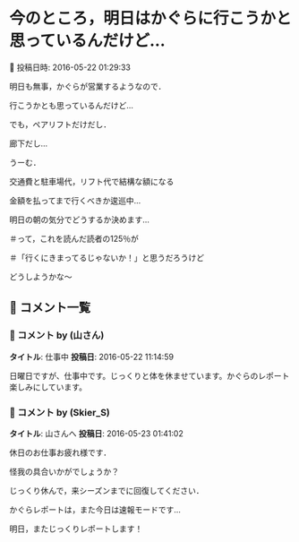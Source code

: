 # 今のところ，明日はかぐらに行こうかと思っているんだけど…

📅 投稿日時: 2016-05-22 01:29:33

明日も無事，かぐらが営業するようなので．


行こうかとも思っているんだけど…





でも，ペアリフトだけだし．


廊下だし…


うーむ．


交通費と駐車場代，リフト代で結構な額になる


金額を払ってまで行くべきか逡巡中…





明日の朝の気分でどうするか決めます…


＃って，これを読んだ読者の125％が


＃「行くにきまってるじゃないか！」と思うだろうけど





どうしようかな～

## 💬 コメント一覧

### 💬 コメント by (山さん)
**タイトル**: 仕事中
**投稿日**: 2016-05-22 11:14:59

日曜日ですが、仕事中です。じっくりと体を休ませています。かぐらのレポート楽しみにしています。

### 💬 コメント by (Skier_S)
**タイトル**: 山さんへ
**投稿日**: 2016-05-23 01:41:02

休日のお仕事お疲れ様です．

怪我の具合いかがでしょうか？

じっくり休んで，来シーズンまでに回復してください．



かぐらレポートは，また今日は速報モードです…

明日，またじっくりレポートします！

